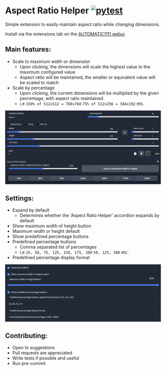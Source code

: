 # Aspect Ratio Helper  [![pytest](https://github.com/thomasasfk/sd-webui-aspect-ratio-helper/actions/workflows/pytest.yml/badge.svg?branch=main)](https://github.com/thomasasfk/sd-webui-aspect-ratio-helper/actions/workflows/pytest.yml)

Simple extension to easily maintain aspect ratio while changing dimensions.

Install via the extensions tab on the [AUTOMATIC1111 webui](https://github.com/AUTOMATIC1111/stable-diffusion-webui).

## Main features:

- Scale to maximum width or dimension
  - Upon clicking, the dimensions will scale the highest value to the maximum configured value
  - Aspect ratio will be maintained, the smaller or equivalent value will be scaled to match
- Scale by percentage
  - Upon clicking, the current dimensions will be multiplied by the given percentage, with aspect ratio maintained
  - i.e `150% of 512x512 = 768x768` `75% of 512x256 = 384x192` etc.

![user-interface.png](docs%2Fuser-interface.png)

## Settings:

- Expand by default
  - Determines whether the 'Aspect Ratio Helper' accordion expands by default
- Show maximum width of height button
- Maximum width or height default
- Show predefined percentage buttons
- Predefined percentage buttons
  - Comma separated list of percentages
  - i.e `25, 50, 75, 125, 150, 175, 200` `50, 125, 300` etc.
- Predefined percentage display format

![settings.png](docs%2Fsettings.png)

## Contributing:

- Open to suggestions
- Pull requests are appreciated
- Write tests if possible and useful
- Run pre-commit
